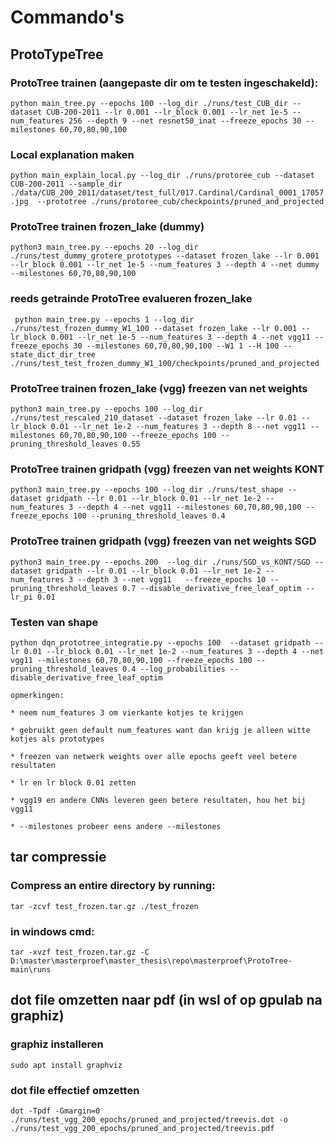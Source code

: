 # Commando's



## ProtoTypeTree

### ProtoTree trainen (aangepaste dir om te testen ingeschakeld):

```python main_tree.py --epochs 100 --log_dir ./runs/test_CUB_dir --dataset CUB-200-2011 --lr 0.001 --lr_block 0.001 --lr_net 1e-5 --num_features 256 --depth 9 --net resnet50_inat --freeze_epochs 30 --milestones 60,70,80,90,100```

### Local explanation maken

```python main_explain_local.py --log_dir ./runs/protoree_cub --dataset CUB-200-2011 --sample_dir ./data/CUB_200_2011/dataset/test_full/017.Cardinal/Cardinal_0001_17057.jpg  --prototree ./runs/protoree_cub/checkpoints/pruned_and_projected```

### ProtoTree trainen frozen_lake (dummy)

```python3 main_tree.py --epochs 20 --log_dir ./runs/test_dummy_grotere_prototypes --dataset frozen_lake --lr 0.001 --lr_block 0.001 --lr_net 1e-5 --num_features 3 --depth 4 --net dummy --milestones 60,70,80,90,100      ```

### reeds getrainde ProtoTree evalueren frozen_lake 

``` python main_tree.py --epochs 1 --log_dir ./runs/test_frozen_dummy_W1_100 --dataset frozen_lake --lr 0.001 --lr_block 0.001 --lr_net 1e-5 --num_features 3 --depth 4 --net vgg11 --freeze_epochs 30 --milestones 60,70,80,90,100 --W1 1 --H 100 --state_dict_dir_tree ./runs/test_test_frozen_dummy_W1_100/checkpoints/pruned_and_projected```



### ProtoTree trainen frozen_lake (vgg) freezen van net weights

```python3 main_tree.py --epochs 100 --log_dir ./runs/test_rescaled_210_dataset --dataset frozen_lake --lr 0.01 --lr_block 0.01 --lr_net 1e-2 --num_features 3 --depth 8 --net vgg11 --milestones 60,70,80,90,100 --freeze_epochs 100 --pruning_threshold_leaves 0.55 ```



### ProtoTree trainen gridpath (vgg) freezen van net weights KONT

```python3 main_tree.py --epochs 100 --log_dir ./runs/test_shape --dataset gridpath --lr 0.01 --lr_block 0.01 --lr_net 1e-2 --num_features 3 --depth 4 --net vgg11 --milestones 60,70,80,90,100 --freeze_epochs 100 --pruning_threshold_leaves 0.4 ```

### ProtoTree trainen gridpath (vgg) freezen van net weights SGD

```python3 main_tree.py --epochs 200  --log_dir ./runs/SGD_vs_KONT/SGD --dataset gridpath --lr 0.01 --lr_block 0.01 --lr_net 1e-2 --num_features 3 --depth 3 --net vgg11   --freeze_epochs 10 --pruning_threshold_leaves 0.7 --disable_derivative_free_leaf_optim --lr_pi 0.01  ```

### Testen van shape

```python dqn_prototree_integratie.py --epochs 100  --dataset gridpath --lr 0.01 --lr_block 0.01 --lr_net 1e-2 --num_features 3 --depth 4 --net vgg11 --milestones 60,70,80,90,100 --freeze_epochs 100 --pruning_threshold_leaves 0.4 --log_probabilities --disable_derivative_free_leaf_optim```

```text
opmerkingen:

* neem num_features 3 om vierkante kotjes te krijgen

* gebruikt geen default num_features want dan krijg je alleen witte kotjes als prototypes

* freezen van netwerk weights over alle epochs geeft veel betere resultaten

* lr en lr block 0.01 zetten

* vgg19 en andere CNNs leveren geen betere resultaten, hou het bij vgg11

* --milestones probeer eens andere --milestones
```





## tar compressie

### Compress an entire directory by running:

```tar -zcvf test_frozen.tar.gz ./test_frozen```

### in windows cmd:

```tar -xvzf test_frozen.tar.gz -C D:\master\masterproef\master_thesis\repo\masterproef\ProtoTree-main\runs```





## dot file omzetten naar pdf (in wsl of op gpulab na graphiz)

### graphiz installeren

```
sudo apt install graphviz
```

### dot file effectief omzetten

```dot -Tpdf -Gmargin=0 ./runs/test_vgg_200_epochs/pruned_and_projected/treevis.dot -o ./runs/test_vgg_200_epochs/pruned_and_projected/treevis.pdf```

